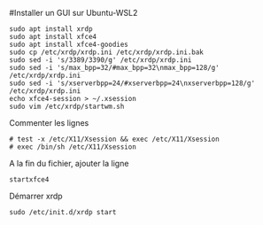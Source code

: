 #Installer un GUI sur Ubuntu-WSL2
```
sudo apt install xrdp
sudo apt install xfce4
sudo apt install xfce4-goodies
sudo cp /etc/xrdp/xrdp.ini /etc/xrdp/xrdp.ini.bak
sudo sed -i 's/3389/3390/g' /etc/xrdp/xrdp.ini
sudo sed -i 's/max_bpp=32/#max_bpp=32\nmax_bpp=128/g' /etc/xrdp/xrdp.ini
sudo sed -i 's/xserverbpp=24/#xserverbpp=24\nxserverbpp=128/g' /etc/xrdp/xrdp.ini
echo xfce4-session > ~/.xsession
sudo vim /etc/xrdp/startwm.sh
```
Commenter les lignes 
```
# test -x /etc/X11/Xsession && exec /etc/X11/Xsession
# exec /bin/sh /etc/X11/Xsession
```
A la fin du fichier, ajouter la ligne
```
startxfce4
```
Démarrer xrdp
```
sudo /etc/init.d/xrdp start
```
